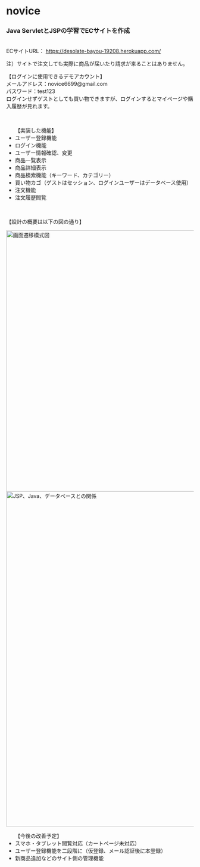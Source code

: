 # novice
<h3>Java ServletとJSPの学習でECサイトを作成</h3>
<br>
<label>ECサイトURL：</label>
<a href="https://desolate-bayou-19208.herokuapp.com/">https://desolate-bayou-19208.herokuapp.com/</a>
<p>注）サイトで注文しても実際に商品が届いたり請求が来ることはありません。</p>
<p>【ログインに使用できるデモアカウント】<br>
メールアドレス：novice6699@gmail.com<br>
パスワード：test123<br>
ログインせずゲストとしても買い物できますが、ログインするとマイページや購入履歴が見れます。<br>
</p>
<br>
<ul>【実装した機能】
  <li>ユーザー登録機能</li>
  <li>ログイン機能</li>
  <li>ユーザー情報確認、変更</li>
  <li>商品一覧表示</li>
  <li>商品詳細表示</li>
  <li>商品検索機能（キーワード、カテゴリー）</li>
  <li>買い物カゴ（ゲストはセッション、ログインユーザーはデータベース使用）</li>
  <li>注文機能</li>
  <li>注文履歴閲覧</li>
</ul>
<br>
<p>【設計の概要は以下の図の通り】</p>

<img width="700" alt="画面遷移模式図" src="https://user-images.githubusercontent.com/72595362/101286684-3d6b6980-382f-11eb-9a00-67e02bd4f5c0.jpg">

<img width="900" alt="JSP、Java、データベースとの関係" src="https://user-images.githubusercontent.com/72595362/101286623-d9e13c00-382e-11eb-9dd9-bbdce11dc057.jpg">
<br>
<ul>【今後の改善予定】
  <li>スマホ・タブレット閲覧対応（カートページ未対応）</li>
  <li>ユーザー登録機能を二段階に（仮登録、メール認証後に本登録）</li>
  <li>新商品追加などのサイト側の管理機能</li>
</ul>
